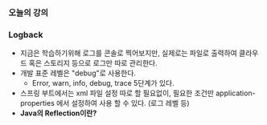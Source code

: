 ### 오늘의 강의

### Logback

- 지금은 학습하기위해 로그를 콘솔로 찍어보지만, 실제로는 파일로 출력하여 클라우드 혹은 스토리지 등으로 로그만 따로 관리한다.
- 개발 표준 레벨은 "debug"로 사용한다.
  - Error, warn, info, debug, trace 5단계가 있다.
- 스프링 부트에서는 xml 파일 설정 따로 할 필요없이, 필요한 조건만 application-properties 에서 설정하여 사용 할 수 있다. (로그 레벨 등)
- **Java의 Reflection이란?**
